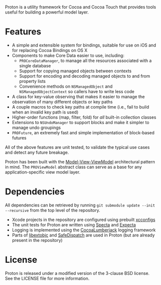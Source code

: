Proton is a utility framework for Cocoa and Cocoa Touch that provides tools useful for building a powerful model layer.

# Features

 - A simple and extensible system for bindings, suitable for use on iOS and for replacing Cocoa Bindings on OS X
 - Components to make Core Data easier to use, including:
    - `PROCoreDataManager`, to manage all the resources associated with a single database
    - Support for copying managed objects between contexts
    - Support for encoding and decoding managed objects to and from property lists
    - Convenience methods on `NSManagedObject` and `NSManagedObjectContext` so callers have to write less code
 - A class for key-value observing that makes it easier to manage the observation of many different objects or key paths
 - A couple macros to check key paths at compile time (i.e., fail to build when an invalid key path is used)
 - Higher-order functions (map, filter, fold) for _all_ built-in collection classes
 - Extensions to `NSUndoManager` to support blocks and make it simpler to manage undo groupings
 - `PROFuture`, an extremely fast and simple implementation of block-based futures

All of the above features are unit tested, to validate the typical use cases and detect any future breakage.

Proton has been built with the [Model-View-ViewModel](http://en.wikipedia.org/wiki/Model_View_ViewModel) architectural pattern in mind. The `PROViewModel` abstract class can serve as a base for any application-specific view model layer.

# Dependencies

All dependencies can be retrieved by running `git submodule update --init --recursive` from the top level of the repository.

 - Xcode projects in the repository are configured using prebuilt [xcconfigs](http://github.com/jspahrsummers/xcconfigs)
 - The unit tests for Proton are written using [Specta](http://github.com/bitswift/specta) and [Expecta](http://github.com/bitswift/expecta)
 - Logging is implemented using the [CocoaLumberjack](http://github.com/bitswift/CocoaLumberjack) logging framework
 - Parts of [libextobjc](http://github.com/jspahrsummers/libextobjc) and [SafeDispatch](http://github.com/jspahrsummers/SafeDispatch) are used in Proton (but are already present in the repository)

# License

Proton is released under a modified version of the 3-clause BSD license. See the LICENSE file for more information.
